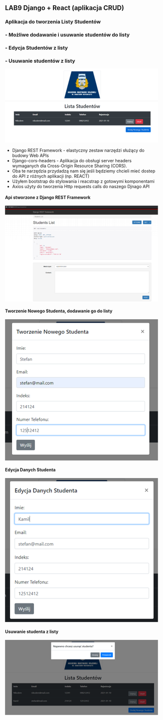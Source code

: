  ## LAB9 Django + React (aplikacja CRUD)
 ### Aplikacja do tworzenia Listy Studentów
 ### - Możliwe dodawanie i usuwanie studentów do listy
 ### - Edycja Studentów z listy
 ### - Usuwanie studentów z listy
   ![strona głóna](/Lab9/skr/1.PNG)
 - Django REST Framework - elastyczny zestaw narzędzi służący do budowy Web APIs
 - Django-cors-headers - Aplikacja do obsługi server headers wymaganych dla Cross-Origin Resource Sharing (CORS).
 - Oba te narzędzia przydadzą nam się jeśli będziemy chcieli mieć dostep do API z różnych aplikacji (np. REACT)
 - Użyłem bootstrap do stylowania i reacstrap z gotowymi komponentami 
 - Axios użyty do tworzenia Http requests calls do naszego Djnago API
 
 #### Api stworzone z Django REST Framework 
   ![strona głóna](/Lab9/skr/2.PNG)
 #### Tworzenie Nowego Studenta, dodawanie go do listy
   ![strona głóna](/Lab9/skr/3.PNG)
 #### Edycja Danych Studenta
   ![strona głóna](/Lab9/skr/4.PNG)
 #### Usuwanie studenta z listy
   ![strona głóna](/Lab9/skr/5.PNG)
